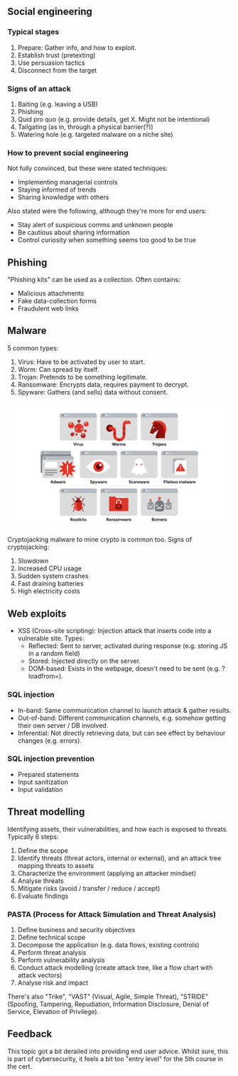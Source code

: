 ## Social engineering

### Typical stages

1. Prepare: Gather info, and how to exploit.
2. Establish trust (pretexting)
3. Use persuasion tactics
4. Disconnect from the target

### Signs of an attack

1. Baiting (e.g. leaving a USB)
2. Phishing
3. Quid pro quo (e.g. provide details, get X. Might not be intentional)
4. Tailgating (as in, through a physical barrier(?))
5. Watering hole (e.g. targeted malware on a niche site)

### How to prevent social engineering

Not fully convinced, but these were stated techniques:

- Implementing managerial controls
- Staying informed of trends
- Sharing knowledge with others

Also stated were the following, although they're more for end users:

- Stay alert of suspicious comms and unknown people
- Be cautious about sharing information
- Control curiosity when something seems too good to be true

## Phishing

"Phishing kits" can be used as a collection. Often contains:

- Malicious attachments
- Fake data-collection forms
- Fraudulent web links

## Malware

5 common types:

1. Virus: Have to be activated by user to start.
2. Worm: Can spread by itself.
3. Trojan: Pretends to be something legitimate.
4. Ransomware: Encrypts data, requires payment to decrypt.
5. Spyware: Gathers (and sells) data without consent.

[![](/5%20Assets,%20Threats,%20and%20Vulnerabilities/files/malware.png)](/5%20Assets,%20Threats,%20and%20Vulnerabilities/files/malware.png)

Cryptojacking malware to mine crypto is common too. Signs of cryptojacking:

1. Slowdown
2. Increased CPU usage
3. Sudden system crashes
4. Fast draining batteries
5. High electricity costs

## Web exploits

- XSS (Cross-site scripting): Injection attack that inserts code into a vulnerable site. Types:
  - Reflected: Sent to server, activated during response (e.g. storing JS in a random field)
  - Stored: Injected directly on the server.
  - DOM-based: Exists in the webpage, doesn't need to be sent (e.g. ?loadfrom=).

### SQL injection

- In-band: Same communication channel to launch attack & gather results.
- Out-of-band: Different communication channels, e.g. somehow getting their own server / DB involved.
- Inferential: Not directly retrieving data, but can see effect by behaviour changes (e.g. errors).

### SQL injection prevention

- Prepared statements
- Input sanitization
- Input validation

## Threat modelling

Identifying assets, their vulnerabilities, and how each is exposed to threats. Typically 6 steps:

1. Define the scope
2. Identify threats (threat actors, internal or external), and an attack tree mapping threats to assets
3. Characterize the environment (applying an attacker mindset)
4. Analyse threats
5. Mitigate risks (avoid / transfer / reduce / accept)
6. Evaluate findings

### PASTA (Process for Attack Simulation and Threat Analysis)

1. Define business and security objectives
2. Define technical scope
3. Decompose the application (e.g. data flows, existing controls)
4. Perform threat analysis
5. Perform vulnerability analysis
6. Conduct attack modelling (create attack tree, like a flow chart with attack vectors)
7. Analyse risk and impact

There's also "Trike", "VAST" (Visual, Agile, Simple Threat), "STRIDE" (Spoofing, Tampering, Repudiation, Information Disclosure, Denial of Service, Elevation of Privilege).

## Feedback

This topic got a bit derailed into providing end user advice. Whilst sure, this is part of cybersecurity, it feels a bit too "entry level" for the 5th course in the cert.
